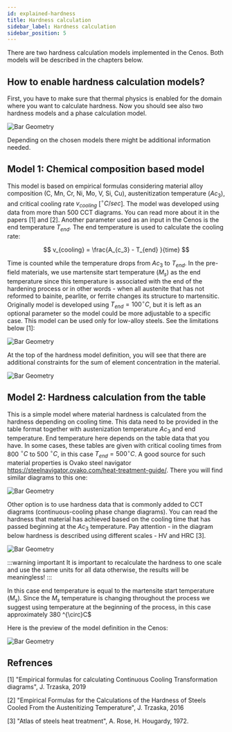 ```yaml
---
id: explained-hardness
title: Hardness calculation
sidebar_label: Hardness calculation
sidebar_position: 5
---
```


There are two hardness calculation models implemented in the Cenos. Both models will be described in the chapters below.

## How to enable hardness calculation models?

First, you have to make sure that thermal physics is enabled for the domain where you want to calculate hardness. Now you should see also two hardness models and a phase calculation model. 

<p align="center">

![Bar Geometry](assets/hardness/enable-hardness.PNG)

</p>

Depending on the chosen models there might be additional information needed.

## Model 1: Chemical composition based model
This model is based on empirical formulas considering material alloy composition (C, Mn, Cr, Ni, Mo, V, Si, Cu), austenitization temperature ($Ac_{3}$), and critical cooling rate $v_{cooling}$ [$^{\circ}C/sec$]. The model was developed using data from more than 500 CCT diagrams. You can read more about it in the papers [1] and [2].
Another parameter used as an input in the Cenos is the end temperature $T_{end}$. The end temperature is used to calculate the cooling rate:

$$
v_{cooling} = \frac{A_{c_3} - T_{end} }{time} 
$$

Time is counted while the temperature drops from $Ac_{3}$ to $T_{end}$.
In the pre-field materials, we use martensite start temperature ($M_s$) as the end temperature since this temperature is associated with the end of the hardening process or in other words - when all austenite that has not reformed to bainite, pearlite, or ferrite changes its structure to martensitic. Originally model is developed using $T_{end}=100 ^{\circ} C$, but it is left as an optional parameter so the model could be more adjustable to a specific case.
This model can be used only for low-alloy steels. See the limitations below [1]:

<p align="center">

![Bar Geometry](assets/hardness/Hardness-module-constraints.PNG)

</p>

At the top of the hardness model definition, you will see that there are additional constraints for the sum of element concentration in the material.

<p align="center">

![Bar Geometry](assets/hardness/chemical-hardness.PNG)

</p>


## Model 2: Hardness calculation from the table
This is a simple model where material hardness is calculated from the hardness depending on cooling time. This data need to be provided in the table format together with austenization temperature $Ac_{3}$ and end temperature. End temperature here depends on the table data that you have. In some cases, these tables are given with critical cooling times from 800 $^{\circ} C$ to 500 $^{\circ} C$, in this case $T_{end} = 500 ^{\circ}C$. A good source for such material properties is Ovako steel navigator https://steelnavigator.ovako.com/heat-treatment-guide/. There you will find similar diagrams to this one:

<p align="center">

![Bar Geometry](assets/hardness/hardness-aisi1045.PNG)

</p>

Other option is to use hardness data that is commonly added to CCT diagrams (continuous-cooling phase change diagrams). You can read the hardness that material has achieved based on the cooling time that has passed beginning at the $Ac_{3}$ temperature. 
Pay attention - in the diagram below hardness is described using different scales - HV and HRC [3]. 
<p align="center">

![Bar Geometry](assets/hardness/cct-hardness.PNG)

</p>

:::warning important
It is important to recalculate the hardness to one scale and use the same units for all data otherwise, the results will be meaningless!
:::

In this case end temperature is equal to the martensite start temperature ($M_s$). Since the $M_s$ temperature is changing  throughout  the process we suggest using temperature at the beginning of the process, in this case approximately 380 ^{\circ}C$

Here is the preview of the model definition in the Cenos:
<p align="center">

![Bar Geometry](assets/hardness/table-hardness.PNG)

</p>


## Refrences
[1] "Empirical formulas for calculating Continuous Cooling Transformation diagrams", J. Trzaska, 2019

[2] "Empirical Formulas for the Calculations of the Hardness of Steels Cooled From the Austenitizing Temperature", J. Trzaska, 2016

[3] "Atlas of steels heat treatment", A. Rose, H. Hougardy,  1972.
